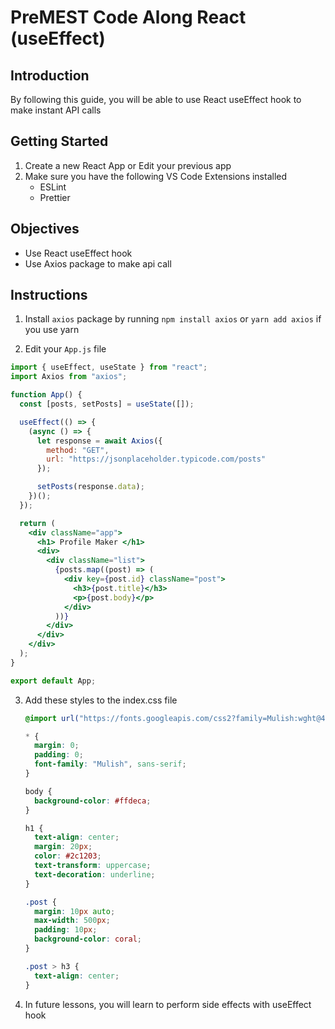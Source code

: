 # PreMEST Code Along React (useEffect)

## Introduction

By following this guide, you will be able to use React useEffect hook to make instant API calls

## Getting Started

1. Create a new React App or Edit your previous app
2. Make sure you have the following VS Code Extensions installed
   - ESLint
   - Prettier

## Objectives

- Use React useEffect hook
- Use Axios package to make api call

## Instructions

1. Install `axios` package by running `npm install axios` or `yarn add axios` if you use yarn

2. Edit your `App.js` file

```jsx
import { useEffect, useState } from "react";
import Axios from "axios";

function App() {
  const [posts, setPosts] = useState([]);

  useEffect(() => {
    (async () => {
      let response = await Axios({
        method: "GET",
        url: "https://jsonplaceholder.typicode.com/posts"
      });

      setPosts(response.data);
    })();
  });

  return (
    <div className="app">
      <h1> Profile Maker </h1>
      <div>
        <div className="list">
          {posts.map((post) => (
            <div key={post.id} className="post">
              <h3>{post.title}</h3>
              <p>{post.body}</p>
            </div>
          ))}
        </div>
      </div>
    </div>
  );
}

export default App;
```

3. Add these styles to the index.css file

   ```css
   @import url("https://fonts.googleapis.com/css2?family=Mulish:wght@400;700&display=swap");

   * {
     margin: 0;
     padding: 0;
     font-family: "Mulish", sans-serif;
   }

   body {
     background-color: #ffdeca;
   }

   h1 {
     text-align: center;
     margin: 20px;
     color: #2c1203;
     text-transform: uppercase;
     text-decoration: underline;
   }

   .post {
     margin: 10px auto;
     max-width: 500px;
     padding: 10px;
     background-color: coral;
   }

   .post > h3 {
     text-align: center;
   }
   ```

4. In future lessons, you will learn to perform side effects with useEffect hook
